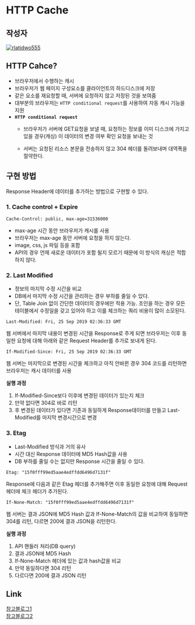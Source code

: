 # **HTTP Cache**

## 작성자
[![rlatjdwo555](https://avatars0.githubusercontent.com/u/28692938?s=100&v=4)](https://github.com/rlatjdwo555)


## HTTP Cahce?
- 브라우저에서 수행하는 캐시
- 브라우저가 웹 페이지 구성요소를 클라이언트의 하드디스크에 저장
- 같은 요소를 재요청할 때, 서버에 요청하지 않고 저장된 것을 보여줌
- 대부분의 브라우저는 `HTTP conditional request`를 사용하여 자동 캐시 기능을 지원
- **`HTTP conditional request`**
    - 브라우저가 서버에 GET요청을 보낼 때, 요청하는 정보를 이미 디스크에 가지고 있을 경우(캐싱) 이 데이터의 변경 여부 확인 요청을 보내는 것
    
    - 서버는 요청된 리소스 본문을 전송하지 않고 304 헤더를 돌려보내며 대역폭을 절약한다. 

## 구현 방법
Response Header에 데이터를 추가하는 방법으로 구현할 수 있다.

### 1. Cache control + Expire
```
Cache-Control: public, max-age=31536000
```
- max-age 시간 동안 브라우저가 캐시를 사용
- 브라우저는 max-age 동안 서버에 요청을 하지 않는다.
- image, css, js 파일 등을 포함
- API의 경우 언제 새로운 데이터가 포함 될지 모르기 때문에 이 방식의 캐싱은 적합하지 않다. 

### 2. Last Modified
- 정보의 마지막 수정 시간을 비교
- DB에서 마지막 수정 시간을 관리하는 경우 부하를 줄일 수 있다.
- 단, Table Join 없이 간단한 데이터의 경우에만 적용 가능. 조인을 하는 경우 모든 테이블에서 수정일을 갖고 있어야 하고 이를 체크하는 쿼리 비용이 많이 소모된다.

```
Last-Modified: Fri, 25 Sep 2019 02:36:33 GMT
```
웹 서버에서 마지막 내용이 변경된 시간을 Response로 주게 되면 브라우저는 이후 동일한 요청에 대해 아래와 같은 Request Header를 추가로 보내게 된다.
```
If-Modified-Since: Fri, 25 Sep 2019 02:36:33 GMT
```
웹 서버는 마지막으로 변경된 시간을 체크하고 아직 안바뀐 경우 304 코드를 리턴하면 브라우저는 캐시 데이터를 사용

**실행 과정**
1. If-Modified-Since보다 이후에 변경된 데이터가 있는지 체크
2. 만약 없다면 304로 바로 리턴
3. 후 변경된 데이터가 있다면 기존과 동일하게 Response데이터를 만들고 Last-Modified를 마지막 변경시간으로 변경


### 3. Etag
- Last-Modified 방식과 거의 유사
- 시간 대신 Response 데이터에 MD5 Hash값을 사용
- DB 부하를 줄일 수는 없지만 Response 시간을 줄일 수 있다.
```
Etag: "15f0fff99ed5aae4edffdd6496d7131f"
```
Response에 다음과 같은 Etag 헤더를 추가해주면 이후 동일한 요청에 대해 Request 헤더에 체크 헤더가 추가된다.
```
If-None-Match: "15f0fff99ed5aae4edffdd6496d7131f"
```
웹 서버는 결과 JSON에 MD5 Hash 값과 If-None-Match의 값을 비교하여 동일하면 304를 리턴, 다르면 200에 결과 JSON을 리턴한다.

**실행 과정**
1. API 핸들러 처리(DB query)
2. 결과 JSON에 MD5 Hash
3. If-None-Match 헤더에 있는 값과 hash값을 비교
4. 만약 동일하다면 304 리턴
5. 다르다면 200에 결과 JSON 리턴

## Link
[참고블로그1](https://medium.com/@bbirec/http-%EC%BA%90%EC%89%AC%EB%A1%9C-api-%EC%86%8D%EB%8F%84-%EC%98%AC%EB%A6%AC%EA%B8%B0-2effb1bfab12)  
[참고블로그2](https://developer.mozilla.org/ko/docs/Web/HTTP/Caching)

